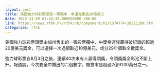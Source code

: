 ```yaml
---
layout: post
title: 美國強力球彩票頭獎一票獨中　幸運兒贏逾20億美元
date: 2022-11-09 03:43:29.000000000 +08:00
link: https://news.rthk.hk/rthk/ch/component/k2/1674774-20221109.htm
categories: rthk
---
```


美國強力球彩票頭獎由加州售出的一張彩票獨中，中獎幸運兒贏得破紀錄的超過20億美元獎金，可以選擇一次過領取近10億美元，或分29年領取全數獎金。

強力球彩票自8月3日之後，連續40次未有人贏得頭獎，令頭獎獎金彩池不斷上升。報道說，今次要全中攪出的六個數字，機會率是超過2億9200萬分之一。
